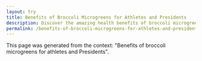 ```yaml
---
layout: try
title: Benefits of Broccoli Microgreens for Athletes and Presidents
description: Discover the amazing health benefits of broccoli microgreens for athletes and presidents.
permalink: /benefits-of-broccoli-microgreens-for-athletes-and-presidents/
---
```


This page was generated from the context: "Benefits of broccoli microgreens for athletes and Presidents".